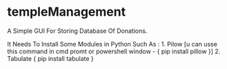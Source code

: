 # templeManagement
A Simple GUI For Storing Database Of Donations.

It Needs To Install Some Modules in Python Such As : 1. Pilow [u can usse this command in cmd promt or powershell window - { pip install pillow }]
                                                     2. Tabulate { pip install tabulate }
